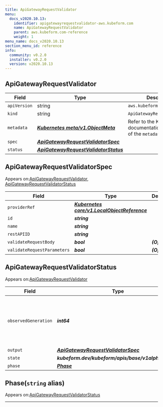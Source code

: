 ```yaml
---
title: ApiGatewayRequestValidator
menu:
  docs_v2020.10.13:
    identifier: apigatewayrequestvalidator-aws.kubeform.com
    name: ApiGatewayRequestValidator
    parent: aws.kubeform.com-reference
    weight: 1
menu_name: docs_v2020.10.13
section_menu_id: reference
info:
  community: v0.2.0
  installer: v0.2.0
  version: v2020.10.13
---
```


## ApiGatewayRequestValidator
| Field | Type | Description |
| ------ | ----- | ----------- |
| `apiVersion` | string | `aws.kubeform.com/v1alpha1` |
|    `kind` | string | `ApiGatewayRequestValidator` |
| `metadata` | ***[Kubernetes meta/v1.ObjectMeta](https://kubernetes.io/docs/reference/generated/kubernetes-api/v1.13/#objectmeta-v1-meta)***|Refer to the Kubernetes API documentation for the fields of the `metadata` field.|
| `spec` | ***[ApiGatewayRequestValidatorSpec](#apigatewayrequestvalidatorspec)***||
| `status` | ***[ApiGatewayRequestValidatorStatus](#apigatewayrequestvalidatorstatus)***||
## ApiGatewayRequestValidatorSpec

Appears on:[ApiGatewayRequestValidator](#apigatewayrequestvalidator), [ApiGatewayRequestValidatorStatus](#apigatewayrequestvalidatorstatus)

| Field | Type | Description |
| ------ | ----- | ----------- |
| `providerRef` | ***[Kubernetes core/v1.LocalObjectReference](https://kubernetes.io/docs/reference/generated/kubernetes-api/v1.13/#localobjectreference-v1-core)***||
| `id` | ***string***||
| `name` | ***string***||
| `restAPIID` | ***string***||
| `validateRequestBody` | ***bool***| ***(Optional)*** |
| `validateRequestParameters` | ***bool***| ***(Optional)*** |
## ApiGatewayRequestValidatorStatus

Appears on:[ApiGatewayRequestValidator](#apigatewayrequestvalidator)

| Field | Type | Description |
| ------ | ----- | ----------- |
| `observedGeneration` | ***int64***| ***(Optional)*** Resource generation, which is updated on mutation by the API Server.|
| `output` | ***[ApiGatewayRequestValidatorSpec](#apigatewayrequestvalidatorspec)***| ***(Optional)*** |
| `state` | ***kubeform.dev/kubeform/apis/base/v1alpha1.State***| ***(Optional)*** |
| `phase` | ***[Phase](#phase)***| ***(Optional)*** |
## Phase(`string` alias)

Appears on:[ApiGatewayRequestValidatorStatus](#apigatewayrequestvalidatorstatus)

---
